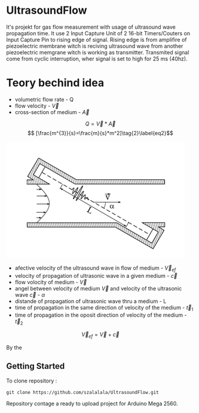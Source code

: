 # UltrasoundFlow
It's projekt for gas flow measurement with usage of ultrasound wave propagation time. It use 2 Input Capture Unit of 2 16-bit Timers/Couters on Input Capture Pin to rising edge of signal. Rising edge is from amplifire of piezoelectric membrane witch is reciving ultrasound wave from another piezoelectric memgrane witch is working as transmitter. Transmited signal come from cyclic interruption, wher signal is set to high for 25 ms (40hz).

# Teory bechind idea

* volumetric flow rate - Q
* flow velocity - $\vec{V}$
* cross-section of medium - $\vec{A}$

$$ Q=\vec{V}*\vec{A}\tag{1}\label{eq1}$$
$$ [\frac{m^{3}}{s}=\frac{m}{s}*m^2]\tag{2}\label{eq2}$$

![Efective velocity](Pic/Teory1.png)

* afective velocity of the ultrasound wave in flow of medium - $\vec{V}_{ef}$
* velocity of propagation of ultrasonic wave in a given medium - $\vec{c}$
* flow volocity of medium - $\vec{V}$
* angel between velocity of medium $\vec{V}$ and velocity of the ultrasonic wave  $\vec{c}$ - $\alpha$
* distande of propagation of ultrasonic wave thru a medium - L
* time of propagation in the same direction of velocity of the medium - $\vec{t}_{1}$
* time of propagation in the oposit direction of velocity of the medium - $\vec{t}_{2}$

$$ \vec{V}_{ef}=\vec{V}+\vec{c} \tag{3}\label{eq3}$$


By the 

## Getting Started

To clone repository :
```
git clone https://github.com/szalalala/UltrasoundFlow.git
```
Repository contage a ready to upload project for Arduino Mega 2560.
